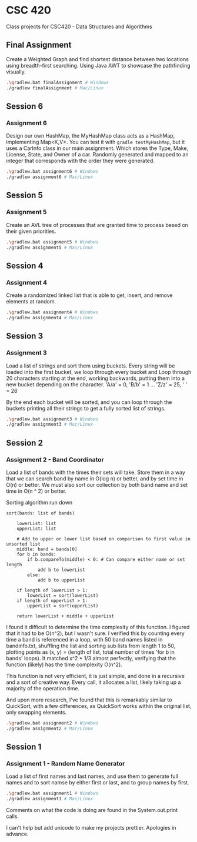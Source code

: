 # CSC 420

Class projects for CSC420 - Data Structures and Algorithms

## Final Assignment

Create a Weighted Graph and find shortest distance between two locations using breadth-first searching. Using Java AWT to showcase the pathfinding visually.

```sh
.\gradlew.bat finalAssignment # Windows
./gradlew finalAssignment # Mac/Linux
```

## Session 6

### Assignment 6

Design our own HashMap, the MyHashMap class acts as a HashMap, implementing Map<K,V>. You can test it with ``gradle testMyHashMap``, but it uses a CarInfo class in our main assignment. Which stores the Type, Make, License, State, and Owner of a car. Randomly generated and mapped to an integer that corresponds with the order they were generated.

```sh
.\gradlew.bat assignment6 # Windows
./gradlew assignment6 # Mac/Linux
```

## Session 5

### Assignment 5

Create an AVL tree of processes that are granted time to process besed on their given priorities.

```sh
.\gradlew.bat assignment5 # Windows
./gradlew assignment5 # Mac/Linux
```

## Session 4

### Assignment 4

Create a randomized linked list that is able to get, insert, and remove elements at random.

```sh
.\gradlew.bat assignment4 # Windows
./gradlew assignment4 # Mac/Linux
```

## Session 3

### Assignment 3

Load a list of strings and sort them using buckets. Every string will be loaded into the first bucket, we loop through every bucket and Loop through 20 characters starting at the end, working backwards, putting them into a new bucket depending on the character. 'A/a' = 0, 'B/b' = 1 ... 'Z/z' = 25, ' ' = 26

By the end each bucket will be sorted, and you can loop through the buckets printing all their strings to get a fully sorted list of strings.

```sh
.\gradlew.bat assignment3 # Windows
./gradlew assignment3 # Mac/Linux
```

## Session 2

### Assignment 2 - Band Coordinator

Load a list of bands with the times their sets will take. Store them in a way that we can search band by name in O(log n) or better, and by set time in O(n) or better. We must also sort our collection by both band name and set time in O(n ^ 2) or better.

Sorting algorithm run down
```pseudo
sort(bands: list of bands)

    lowerList: list
    upperList: list

    # Add to upper or lower list based on comparison to first value in unsorted list
    middle: band = bands[0]
    for b in bands:
        if b.compareTo(middle) < 0: # Can compare either name or set length
            add b to lowerList
        else:
            add b to upperList

    if length of lowerList > 1:
        lowerList = sort(lowerList)
    if length of upperList > 1:
        upperList = sort(upperList)

    return lowerList + middle + upperList
```

I found it difficult to determine the time complexity of this function. I figured that it had to be O(n^2), but I wasn't sure. I verified this by counting every time a band is referenced in a loop, with 50 band names listed in bandinfo.txt, shuffling the list and sorting sub lists from length 1 to 50, plotting points as (x, y) = (length of list, total number of times 'for b in bands' loops). It matched x^2 * 1/3 almost perfectly, verifying that the function (likely) has the time complexity O(n^2).

This function is not very efficient, it is just simple, and done in a recursive and a sort of creative way. Every call, it allocates a list, likely taking up a majority of the operation time.

And upon more research, I've found that this is remarkably similar to QuickSort, with a few differences, as QuickSort works within the original list, only swapping elements.

```sh
.\gradlew.bat assignment2 # Windows
./gradlew assignment2 # Mac/Linux
```

## Session 1

### Assignment 1 - Random Name Generator

Load a list of first names and last names, and use them to generate full names and to sort namse by either first or last, and to group names by first.

```sh
.\gradlew.bat assignment1 # Windows
./gradlew assignment1 # Mac/Linux
```

Comments on what the code is doing are found in the System.out.print calls.

I can't help but add unicode to make my projects prettier. Apologies in advance.
